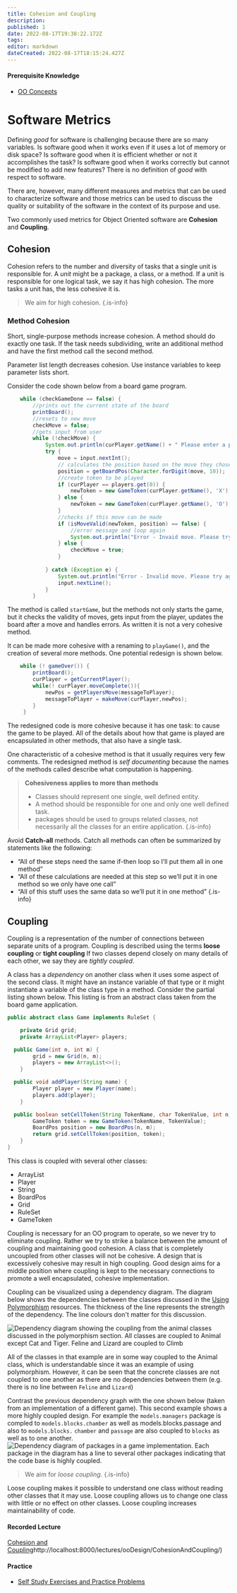 ```yaml
---
title: Cohesion and Coupling
description: 
published: 1
date: 2022-08-17T19:38:22.172Z
tags: 
editor: markdown
dateCreated: 2022-08-17T18:15:24.427Z
---
```


#### Prerequisite Knowledge
- [OO Concepts](/ooConcepts)

# Software Metrics

Defining *good* for software is challenging because there are so many variables.  Is software good when it works even if it uses a lot of memory or disk space?  Is software good when it is efficient whether or not it accomplishes the task? Is software good when it works correctly but cannot be modified to add new features? There is no definition of *good* with respect to software.

There are, however, many different measures and metrics that can be used to characterize software and those metrics can be used to discuss the quality or suitability of the software in the context of its purpose and use.

Two commonly used metrics for Object Oriented software are **Cohesion** and **Coupling**.

## Cohesion 
Cohesion refers to the number and diversity of tasks that a single unit is responsible for. A *unit* might be a package, a class, or  a method.  If a unit is responsible for one  logical task, we say it has high cohesion.  The more tasks a unit has, the less cohesive it is.

> We aim for high cohesion.
{.is-info}


### Method Cohesion 
Short, single-purpose methods increase cohesion. A method should do exactly one task. If the task needs subdividing, write an additional method and have the first method call the second method.

Parameter list length decreases cohesion. Use instance variables to keep parameter lists short.

Consider the code shown below from a board game program.
```java
    while (checkGameDone == false) {
        //prints out the current state of the board
        printBoard();
        //resets to new move
        checkMove = false;
        //gets input from user
        while (!checkMove) {
            System.out.println(curPlayer.getName() + " Please enter a position number: (1-9): ");
            try {
                move = input.nextInt();
                // calculates the position based on the move they chose/input
                position = getBoardPos(Character.forDigit(move, 10));
                //create token to be played   
                if (curPlayer == players.get(0)) {
                    newToken = new GameToken(curPlayer.getName(), 'X');
                } else {
                    newToken = new GameToken(curPlayer.getName(), 'O');
                }        
                //checks if this move can be made 
                if (isMoveValid(newToken, position) == false) {
                    //error message and loop again
                    System.out.println("Error - Invaid move. Please try again.");
                } else {
                    checkMove = true;
                }
       
            } catch (Exception e) {
                System.out.println("Error - Invalid move. Please try again.");
                input.nextLine();
            }    
        }

```
The method is called `startGame`, but the methods not only starts the game, but it checks the validity of moves, gets input from the player, updates the board after a move and handles errors. As written it is not a very cohesive method.

It can be made more cohesive with a renaming to `playGame()`, and the creation of several more methods. One potential redesign is shown below.

```java
    while (! gameOver()) {
        printBoard();
        curPlayer = getCurrentPlayer();
        while(! curPlayer.moveComplete()){
            newPos = getPlayersMove(messageToPlayer);
            messageToPlayer = makeMove(curPlayer,newPos);
        }
     }
```
The redesigned code is more cohesive because it has one task: to cause the game to be played.   All of the details about how that game is played are encapsulated in other methods, that also have a single task.

One characteristic of a cohesive method is that it usually requires very few comments.   The redesigned method is *self documenting* because the names of the methods called describe what computation is happening.

> **Cohesiveness applies to more than methods**
> - Classes should represent one single, well defined entity.
> - A method should be responsible for one and only one well defined task.
> - packages should be used to groups related classes, not necessarily all the classes for an entire application.
{.is-info}


Avoid **Catch-all** methods. Catch all methods can often be summarized by statements like the following:
- “All of these steps need the same if-then loop so I’ll put them all in one method” 
 - “All of these calculations are needed at this step so we’ll put it in one method so we only have one call”
 - “All of this stuff uses the same data so we’ll put it in one method”
{.is-info}



## Coupling

Coupling is a representation of the number of connections between separate units of a program. Coupling is described using the terms **loose coupling** or **tight coupling**
If two classes depend closely on many details of each other, we say they are *tightly coupled*. 

A class has a *dependency* on another class when it uses some aspect of the second class.  It might have an instance variable of that type or it might instantiate a variable of the class type in a method.  Consider the partial listing shown below.  This listing is from an abstract class  taken from the board game application.

```java
public abstract class Game implements RuleSet {

    private Grid grid;
    private ArrayList<Player> players;

  public Game(int n, int m) {
        grid = new Grid(n, m);
        players = new ArrayList<>();
    }

  public void addPlayer(String name) {
        Player player = new Player(name);
        players.add(player);
    }

  public boolean setCellToken(String TokenName, char TokenValue, int n, int m) {
        GameToken token = new GameToken(TokenName, TokenValue);
        BoardPos position = new BoardPos(n, m);
        return grid.setCellToken(position, token);
    }    
}
```
This class is coupled with several other classes:
  - ArrayList
  - Player
  - String
  - BoardPos
  - Grid
  - RuleSet
  - GameToken
  
Coupling is necessary for an OO program to operate, so we never try to eliminate coupling.  Rather we try to strike a balance between the amount of coupling and maintaining good cohesion.   A class that is completely uncoupled from other classes will not be cohesive.   A design that is excessively cohesive may result in high coupling.  Good design aims for a middle position where coupling is kept to the necessary connections to promote a well encapsulated, cohesive implementation.


Coupling can be visualized using a dependency diagram.   The diagram below shows the dependencies between the classes discussed in the [Using Polymorphism](/ooDesign/usingPolymorphism) resources. The thickness of the line represents the strength of the dependency.   The line colours don't matter for this discussion.

![Dependency diagram showing the coupling from the animal classes discussed in the polymorphism section.  All classes are coupled to Animal except Cat and Tiger. Feline and Lizard are coupled to Climb](/images/animalExampleDependency.png)
 
All of the classes in that example are in some way coupled to the Animal class, which is understandable since it was an example of using polymorphism.  However, it can be seen that the concrete classes are not coupled to one another as there are no dependencies between them (e.g. there is no line between `Feline` and `Lizard`)

Contrast the previous dependency graph with the one shown below (taken from an implementation of a different game).  This second example shows a more highly coupled design.  For example the `models.managers` package is compled to `models.blocks.chamber` as well as models.blocks.passage and also to `models.blocks.` `chamber` and `passage` are also coupled to `blocks` as well as to one another.   
![Dependency diagram of packages in a game implementation. Each package in the diagram has a line to several other packages indicating that the code base is highly coupled.](/images/GameDependencyGraph.png)


> We aim for *loose coupling*.
{.is-info}


Loose coupling makes it possible to understand one class without reading other classes that it may use. Loose coupling allows us to change one class with little or no effect on other classes. Loose coupling increases maintainability of code.


#### Recorded Lecture
[Cohesion and Coupling](/ooDesign/cohesionCoupling)http://localhost:8000/lectures/ooDesign/CohesionAndCoupling/)

#### Practice 

- [Self Study Exercises and Practice Problems](/practiceActivities/ooDesign/cohesionCoupling)  
